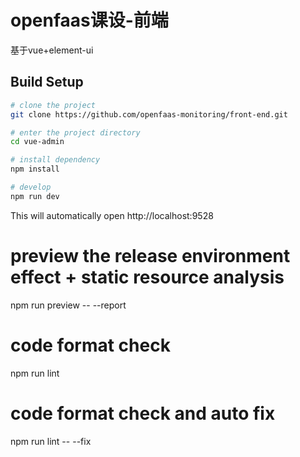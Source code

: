# openfaas课设-前端
基于vue+element-ui

## Build Setup

```bash
# clone the project
git clone https://github.com/openfaas-monitoring/front-end.git

# enter the project directory
cd vue-admin

# install dependency
npm install

# develop
npm run dev
```

This will automatically open http://localhost:9528


# preview the release environment effect + static resource analysis
npm run preview -- --report

# code format check
npm run lint

# code format check and auto fix
npm run lint -- --fix
```


